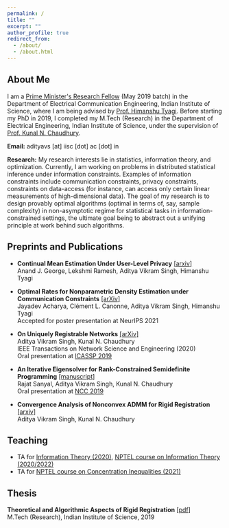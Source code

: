 ```yaml
---
permalink: /
title: ""
excerpt: ""
author_profile: true
redirect_from: 
  - /about/
  - /about.html
---
```


## About Me
I am a [Prime Minister's Research Fellow](https://pmrf.in/) (May 2019 batch) in the Department of Electrical Communication Engineering, Indian Institute of Science, where I am being advised by [Prof. Himanshu Tyagi](https://ece.iisc.ac.in/~htyagi/). Before starting my PhD in 2019, I completed my M.Tech (Research) in the Department of Electrical Engineering, Indian Institute of Science, under the supervision of [Prof. Kunal N. Chaudhury](https://sites.google.com/site/kunalnchaudhury/).

**Email:** adityavs [at] iisc [dot] ac [dot] in

**Research:** My research interests lie in statistics, information theory, and optimization. Currently, I am working on problems in distributed statistical inference under information constraints. Examples of information constraints include communication constraints, privacy constraints, constraints on data-access (for instance, can access only certain linear measurements of high-dimensional data). The goal of my research is to design provably optimal algorithms (optimal in terms of, say, sample complexity) in non-asymptotic regime for statistical tasks in information-constrained settings, the ultimate goal being to abstract out a unifying principle at work behind such algorithms.

<!-- ## Research
My research interests lie in statistics, information theory, and optimization. Currently, I am working on problems in distributed statistical inference under communication constraint.

Statistical inference problems ask us to make some inference about a probabilistic source, given access to $n$ samples from it. In the distributed setting, the samples are distributed across multiple agents (players), who send messages to a central referee (center). Based on these messages, the center must make some inference about the probabilistic source. What makes distributed inference challenging are the constraints on the communication-link between the players and the center. One such constraint is where a player can send only an $\ell$-bit message to the center, as depicted in the figure below.

<center><img src="/images/diststat.JPG" width="400" height="400"></center>

We are interested in characterizing the sample complexity of statistical inference in this setting: Given an inference problem, what is the *minimum number of players* required for the center to solve the problem? Moreover, we want to *design optimal protocols* that the players and the center can implement to accomplish the inference task at hand. Currently, we are looking at two specific distributed inference problems under communication constraint:

**Closeness testing:** Here, in addition to the players receiving samples from distribution $P$, the center receives samples from a distribution $Q$. Based on the $\ell$-bit messages from the players, the center must output, with probability of error at most $1/3$, whether $P=Q$, or whether $d_{TV}(P,Q) > \epsilon$, for a given $\epsilon > 0$. Here, $d_{TV}$ stands for the total variation distance between probability distributions.

**Nonparametric density estimation:** Here, the players observe samples from a distribution $P$, whose density is known to belong to a class of sufficiently smooth functions (e.g. functions that are twice differentiable, with bounded derivatives). Based on the $\ell$-bit messages from the players, the center must output an estimate of the density of $P$. Given that there are $n$ players, the problem is to characterize the minimax mean squared error between the estimate and the true (unknown) distribution $P$.


## Courses
I have credited the following courses during my PhD.
- Information Theory
- Detection and Estimation
- Online Learning and Prediction
- Stochastic Processes and Queuing Theory
- Topics in Stochastic Approximation
- Foundations of Data Science -->


## Preprints and Publications
- **Continual Mean Estimation Under User-Level Privacy** [[arxiv]](https://arxiv.org/abs/2212.09980)  
Anand J. George, Lekshmi Ramesh, Aditya Vikram Singh, Himanshu Tyagi

- **Optimal Rates for Nonparametric Density Estimation under Communication Constraints** [[arXiv]](https://arxiv.org/abs/2107.10078)  
Jayadev Acharya, Cl&eacute;ment L. Canonne, Aditya Vikram Singh, Himanshu Tyagi  
Accepted for poster presentation at NeurIPS 2021

- **On Uniquely Registrable Networks** [[arXiv]](https://arxiv.org/abs/1906.09714)  
Aditya Vikram Singh, Kunal N. Chaudhury  
IEEE Transactions on Network Science and Engineering (2020)  
Oral presentation at [ICASSP 2019](https://ieeexplore.ieee.org/document/8682680)  

- **An Iterative Eigensolver for Rank-Constrained Semidefinite Programming** [[manuscript]](/files/nccpaper.pdf)  
Rajat Sanyal, Aditya Vikram Singh, Kunal N. Chaudhury  
Oral presentation at [NCC 2019](https://ieeexplore.ieee.org/document/8732206)  

- **Convergence Analysis of Nonconvex ADMM for Rigid Registration** [[arxiv]](https://arxiv.org/abs/1907.07729)  
Aditya Vikram Singh, Kunal N. Chaudhury  


## Teaching
- TA for [Information Theory (2020)](https://ece.iisc.ac.in/~htyagi/course-E2201-2020.html), [NPTEL course on Information Theory (2020/2022)](https://nptel.ac.in/courses/108/108/108108168/#) 
- TA for [NPTEL course on Concentration Inequalities (2021)](https://nptel.ac.in/courses/108/108/108108181/)


## Thesis  
**Theoretical and Algorithmic Aspects of Rigid Registration** [[pdf]](/files/thesis_mtech.pdf)  
M.Tech (Research), Indian Institute of Science, 2019
